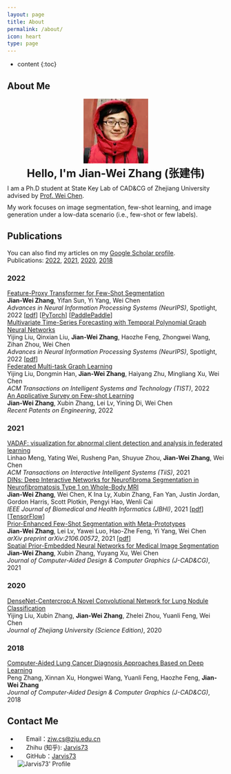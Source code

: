 ```yaml
---
layout: page
title: About
permalink: /about/
icon: heart
type: page
---
```


* content
{:toc}


## About Me

<div style="text-align: center">
<img src="/images/misc/me.png" class="img-circle" height="150px">
</div>
<div style="width: auto; height:auto; float:left; display:inline">
<div style="text-align: center; font-size: 25px; padding-bottom: 10px"><strong>Hello, I'm Jian-Wei Zhang (张建伟)</strong><br /></div>
<div style="padding-bottom: 10px">I am a Ph.D student at State Key Lab of CAD&CG of Zhejiang University advised by <a href="https://scholar.google.com/citations?hl=zh-CN&user=EgQyYGUAAAAJ" target="_blank">Prof. Wei Chen</a>.</div>
My work focuses on image segmentation, few-shot learning, and image generation under a low-data scenario (i.e., few-shot or few labels).
</div>
<div style="clear:both"></div> 

## Publications

You can also find my articles on my <a href="https://scholar.google.com/citations?user=nF_klRIAAAAJ&hl=zh-CN" taregt="_blank">Google Scholar profile</a>.

Publications: <a href="#2022">2022</a>, <a href="#2021">2021</a>, <a href="#2020">2020</a>, <a href="#2018">2018</a>

<h3 id="2022">2022</h3>

<div class="pub">
<u><a href="https://openreview.net/forum?id=hBaI5MY0CBz">Feature-Proxy Transformer for Few-Shot Segmentation</a></u>
<p><strong>Jian-Wei Zhang</strong>, Yifan Sun, Yi Yang, Wei Chen</p>
<p><i>Advances in Neural Information Processing Systems (NeurIPS)</i>, Spotlight, 2022 [<a href="https://openreview.net/pdf?id=hBaI5MY0CBz">pdf</a>] [<a href="https://github.com/Jarvis73/FPTrans">PyTorch</a>] [<a href="https://github.com/Jarvis73/FPTransPaddle">PaddlePaddle</a>] </p>
</div>

<div class="pub">
<u><a href="https://openreview.net/forum?id=pMumil2EJh">Multivariate Time-Series Forecasting with Temporal Polynomial Graph Neural Networks</a></u>
<p>Yijing Liu, Qinxian Liu, <strong>Jian-Wei Zhang</strong>, Haozhe Feng, Zhongwei Wang, Zihan Zhou, Wei Chen</p>
<p><i>Advances in Neural Information Processing Systems (NeurIPS)</i>, Spotlight, 2022 [<a href="https://openreview.net/pdf?id=pMumil2EJh">pdf</a>] </p>
</div>

<div class="pub">
<u><a href="https://dl.acm.org/doi/full/10.1145/3527622">Federated Multi-task Graph Learning</a></u>
<p>Yijing Liu, Dongmin Han, <strong>Jian-Wei Zhang</strong>, Haiyang Zhu, Mingliang Xu, Wei Chen</p>
<p><i>ACM Transactions on Intelligent Systems and Technology (TIST)</i>, 2022 </p>
</div>

<div class="pub">
<u><a href="https://chinesesites.library.ingentaconnect.com/content/ben/eng/2022/00000016/00000005/art00010">An Applicative Survey on Few-shot Learning</a></u>
<p><strong>Jian-Wei Zhang</strong>, Xubin Zhang, Lei Lv, Yining Di, Wei Chen</p>
<p><i>Recent Patents on Engineering</i>, 2022 </p>
</div>

<h3 id="2021">2021</h3>

<div class="pub">
<u><a href="https://dl.acm.org/doi/abs/10.1145/3426866">VADAF: visualization for abnormal client detection and analysis in federated learning</a></u>
<p>Linhao Meng, Yating Wei, Rusheng Pan, Shuyue Zhou, <strong>Jian-Wei Zhang</strong>, Wei Chen</p>
<p><i>ACM Transactions on Interactive Intelligent Systems (TiiS)</i>, 2021 </p>
</div>

<div class="pub">
<u><a href="https://ieeexplore.ieee.org/abstract/document/9449950/">DINs: Deep Interactive Networks for Neurofibroma Segmentation in Neurofibromatosis Type 1 on Whole-Body MRI</a></u>
<p><strong>Jian-Wei Zhang</strong>, Wei Chen, K Ina Ly, Xubin Zhang, Fan Yan, Justin Jordan, Gordon Harris, Scott Plotkin, Pengyi Hao, Wenli Cai</p>
<p><i>IEEE Journal of Biomedical and Health Informatics (JBHI)</i>, 2021 [<a href="https://arxiv.org/pdf/2106.03388">pdf</a>] [<a href="https://github.com/Jarvis73/DINs">TensorFlow</a>] </p>
</div>

<div class="pub">
<u><a href="https://arxiv.org/abs/2106.00572">Prior-Enhanced Few-Shot Segmentation with Meta-Prototypes</a></u>
<p><strong>Jian-Wei Zhang</strong>, Lei Lv, Yawei Luo, Hao-Zhe Feng, Yi Yang, Wei Chen</p>
<p><i>arXiv preprint arXiv:2106.00572</i>, 2021 [<a href="https://arxiv.org/pdf/2106.00572.pdf">pdf</a>] </p>
</div>

<div class="pub">
<u><a href="https://www.cnki.com.cn/Article/CJFDTotal-JSJF202108014.htm">Spatial Prior-Embedded Neural Networks for Medical Image Segmentation</a></u>
<p><strong>Jian-Wei Zhang</strong>, Xubin Zhang, Yuyang Xu, Wei Chen</p>
<p><i>Journal of Computer-Aided Design & Computer Graphics (J-CAD&CG)</i>, 2021 </p>
</div>

<h3 id="2020">2020</h3>

<div class="pub">
<u><a href="http://www.cqvip.com/qk/93037a/202001/7100964155.html">DenseNet-Centercrop:A Novel Convolutional Network for Lung Nodule Classification</a></u>
<p>Yijing Liu, Xubin Zhang, <strong>Jian-Wei Zhang</strong>, Zhelei Zhou, Yuanli Feng, Wei Chen</p>
<p><i>Journal of Zhejiang University (Science Edition)</i>, 2020 </p>
</div>

<h3 id="2018">2018</h3>

<div class="pub">
<u><a href="http://www.infocomm-journal.com/znkx/CN/Y2021/V3/I1/93">Computer-Aided Lung Cancer Diagnosis Approaches Based on Deep Learning</a></u>
<p>Peng Zhang, Xinnan Xu, Hongwei Wang, Yuanli Feng, Haozhe Feng, <strong>Jian-Wei Zhang</strong></p>
<p><i>Journal of Computer-Aided Design & Computer Graphics (J-CAD&CG)</i>, 2018 </p>
</div>


## Contact Me


* <img src="https://nav.jarvis73.com/images/zjumail.ico" width="16" height="16" style="margin-bottom: 2pt;"> Email：<a href = "mailto:zjw.cs@zju.edu.cn">zjw.cs@zju.edu.cn</a>
* <img src="https://nav.jarvis73.com/images/zhihu.ico" width="16" height="16" style="margin-bottom: 2pt;"> Zhihu (知乎): [Jarvis73](https://www.zhihu.com/people/lin-xi-1-1)
* <img src="https://nav.jarvis73.com/images/github.ico" width="16" height="16" style="margin-bottom: 2pt;"> GitHub：[Jarvis73](https://github.com/Jarvis73)

  ![Jarvis73' Profile](https://github-readme-stats.vercel.app/api?username=Jarvis73&count_private=true&show_icons=true)


<style>
p {
    margin: 0 0 0 0;
}
</style>
